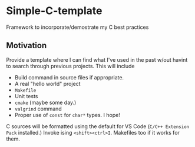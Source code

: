 # Simple-C-template

Framework to incorporate/demostrate my C best practices

## Motivation

Provide a template where I can find what I've used in the past w/out havint to search through previous projects. This will include

* Build command in source files if appropriate.
* A real "hello world" project
*  `Makefile`
* Unit tests
* `cmake` (maybe some day.)
* `valgrind` command
* Proper use of `const` for `char*` types. I hope!

C sources will be formatted using the default for VS Code (`C/C++ Extension Pack` installed.) Invoke ising `<shift><ctrl>I`. Makefiles too if it works for them.
